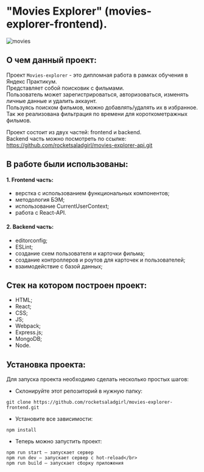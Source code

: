 # "Movies Explorer" (movies-explorer-frontend).
![movies](https://github.com/rocketsaladgirl/movies-explorer-frontend/assets/114432448/3f2199e3-8e7d-4d77-b8d1-b0e68107e5a5)

## О чем данный проект:
Проект `Movies-explorer` - это дипломная работа в рамках обучения в Яндекс Практикум.</br> 
Представляет собой поисковик с фильмами.</br> 
Пользователь может зарегистрироваться, авторизоваться, изменять личные данные и удалить аккаунт.</br>
Пользуясь поиском фильмов, можно добавлять/удалять их в избранное. Так же реализована фильтрация по времени для короткометражных фильмов.</br>

Проект состоит из двух частей: frontend и backend. </br>
Backend часть можно посмотреть по ссылке: https://github.com/rocketsaladgirl/movies-explorer-api.git

## В работе были использованы:
#### 1. Frontend часть:
   + верстка с использованием функциональных компонентов;
   + методология БЭМ;
   + использование CurrentUserContext;
   + работа с React-API.
     
#### 2. Backend часть:
+ editorconfig;
+ ESLint;
+ создание схем пользователя и карточки фильма;
+ создание контроллеров и роутов для карточек и пользователей;
+ взаимодействие с базой данных;

## Стек на котором построен проект:
+ HTML;
+ React;
+ CSS;
+ JS;
+ Webpack;
+ Express.js;
+ MongoDB;
+ Node.

## Установка проекта:
Для запуска проекта необходимо сделать несколько простых шагов:

- Склонируйте этот репозиторий в нужную папку:

```
git clone https://github.com/rocketsaladgirl/movies-explorer-frontend.git
```

- Установите все зависимости:

```
npm install
```

- Теперь можно запустить проект:

```
npm run start — запускает сервер
npm run dev — запускает сервер с hot-reload</br>
npm run build — запускает сборку приложения
```









